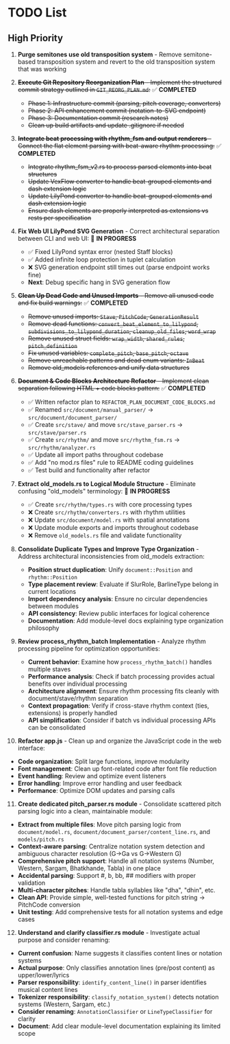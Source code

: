 # TODO List

## High Priority

1. **Purge semitones use old transposition system** - Remove semitone-based transposition system and revert to the old transposition system that was working

2. ~~**Execute Git Repository Reorganization Plan** - Implement the structured commit strategy outlined in `GIT_REORG_PLAN.md`:~~ ✅ **COMPLETED**
   - ~~Phase 1: Infrastructure commit (parsing, pitch coverage, converters)~~
   - ~~Phase 2: API enhancement commit (notation-to-SVG endpoint)~~
   - ~~Phase 3: Documentation commit (research notes)~~
   - ~~Clean up build artifacts and update .gitignore if needed~~

3. ~~**Integrate beat processing with rhythm_fsm and output renderers** - Connect the flat element parsing with beat-aware rhythm processing:~~ ✅ **COMPLETED**
   - ~~Integrate rhythm_fsm_v2.rs to process parsed elements into beat structures~~
   - ~~Update VexFlow converter to handle beat-grouped elements and dash extension logic~~
   - ~~Update LilyPond converter to handle beat-grouped elements and dash extension logic~~
   - ~~Ensure dash elements are properly interpreted as extensions vs rests per specification~~

4. **Fix Web UI LilyPond SVG Generation** - Correct architectural separation between CLI and web UI: 🔄 **IN PROGRESS**
   - ✅ Fixed LilyPond syntax error (nested Staff blocks)
   - ✅ Added infinite loop protection in tuplet calculation  
   - ❌ SVG generation endpoint still times out (parse endpoint works fine)
   - **Next**: Debug specific hang in SVG generation flow

5. ~~**Clean Up Dead Code and Unused Imports** - Remove all unused code and fix build warnings:~~ ✅ **COMPLETED**
   - ~~Remove unused imports: `Stave`, `PitchCode`, `GenerationResult`~~
   - ~~Remove dead functions: `convert_beat_element_to_lilypond`, `subdivisions_to_lilypond_duration`, `cleanup_old_files`, `word_wrap`~~
   - ~~Remove unused struct fields: `wrap_width`, `shared_rules`, `pitch_definition`~~
   - ~~Fix unused variables: `complete_pitch`, `base_pitch`, `octave`~~
   - ~~Remove unreachable patterns and dead enum variants: `InBeat`~~
   - ~~Remove old_models references and unify data structures~~

6. ~~**Document & Code Blocks Architecture Refactor** - Implement clean separation following HTML + code blocks pattern:~~ ✅ **COMPLETED**
   - ✅ Written refactor plan to `REFACTOR_PLAN_DOCUMENT_CODE_BLOCKS.md`
   - ✅ Renamed `src/document/manual_parser/` → `src/document/document_parser/`
   - ✅ Create `src/stave/` and move `src/stave_parser.rs` → `src/stave/parser.rs`
   - ✅ Create `src/rhythm/` and move `src/rhythm_fsm.rs` → `src/rhythm/analyzer.rs`
   - ✅ Update all import paths throughout codebase
   - ✅ Add "no mod.rs files" rule to README coding guidelines
   - ✅ Test build and functionality after refactor

7. **Extract old_models.rs to Logical Module Structure** - Eliminate confusing "old_models" terminology: 🔄 **IN PROGRESS**
   - ✅ Create `src/rhythm/types.rs` with core processing types
   - ❌ Create `src/rhythm/converters.rs` with rhythm utilities
   - ❌ Update `src/document/model.rs` with spatial annotations 
   - ❌ Update module exports and imports throughout codebase
   - ❌ Remove `old_models.rs` file and validate functionality

8. **Consolidate Duplicate Types and Improve Type Organization** - Address architectural inconsistencies from old_models extraction:
   - **Position struct duplication**: Unify `document::Position` and `rhythm::Position` 
   - **Type placement review**: Evaluate if SlurRole, BarlineType belong in current locations
   - **Import dependency analysis**: Ensure no circular dependencies between modules
   - **API consistency**: Review public interfaces for logical coherence
   - **Documentation**: Add module-level docs explaining type organization philosophy

9. **Review process_rhythm_batch Implementation** - Analyze rhythm processing pipeline for optimization opportunities:
   - **Current behavior**: Examine how `process_rhythm_batch()` handles multiple staves
   - **Performance analysis**: Check if batch processing provides actual benefits over individual processing
   - **Architecture alignment**: Ensure rhythm processing fits cleanly with document/stave/rhythm separation
   - **Context propagation**: Verify if cross-stave rhythm context (ties, extensions) is properly handled
   - **API simplification**: Consider if batch vs individual processing APIs can be consolidated

10. **Refactor app.js** - Clean up and organize the JavaScript code in the web interface:
   - **Code organization**: Split large functions, improve modularity
   - **Font management**: Clean up font-related code after font file reduction
   - **Event handling**: Review and optimize event listeners
   - **Error handling**: Improve error handling and user feedback
   - **Performance**: Optimize DOM updates and parsing calls

11. **Create dedicated pitch_parser.rs module** - Consolidate scattered pitch parsing logic into a clean, maintainable module:
   - **Extract from multiple files**: Move pitch parsing logic from `document/model.rs`, `document/document_parser/content_line.rs`, and `models/pitch.rs`
   - **Context-aware parsing**: Centralize notation system detection and ambiguous character resolution (G→Ga vs G→Western G)
   - **Comprehensive pitch support**: Handle all notation systems (Number, Western, Sargam, Bhatkhande, Tabla) in one place
   - **Accidental parsing**: Support #, b, bb, ## modifiers with proper validation
   - **Multi-character pitches**: Handle tabla syllables like "dha", "dhin", etc.
   - **Clean API**: Provide simple, well-tested functions for pitch string → PitchCode conversion
   - **Unit testing**: Add comprehensive tests for all notation systems and edge cases

12. **Understand and clarify classifier.rs module** - Investigate actual purpose and consider renaming:
   - **Current confusion**: Name suggests it classifies content lines or notation systems
   - **Actual purpose**: Only classifies annotation lines (pre/post content) as upper/lower/lyrics
   - **Parser responsibility**: `identify_content_line()` in parser identifies musical content lines
   - **Tokenizer responsibility**: `classify_notation_system()` detects notation systems (Western, Sargam, etc.)
   - **Consider renaming**: `AnnotationClassifier` or `LineTypeClassifier` for clarity
   - **Document**: Add clear module-level documentation explaining its limited scope
